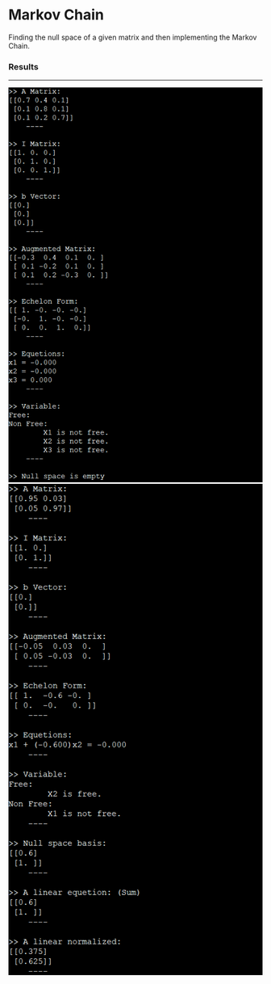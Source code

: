 # Markov Chain

Finding the null space of a given matrix and then implementing the Markov Chain.

### Results
---
<img src="CaseResult1.png" width="700" />
<img src="CaseResult2.png" width="700" />